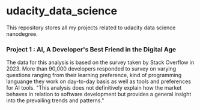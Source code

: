 # udacity_data_science
This repository stores all my projects related to udacity data science nanodegree. 

###  Project 1 : AI, A Developer's Best Friend in the Digital Age
The data for this analysis is based on the survey taken by Stack Overflow in 2023. More than 90,000 developers responded to survey on varying questions ranging from their learning preference, kind of programming languange they work on day-to-day basis as well as tools and preferences for AI tools. "This analysis does not definitively explain how the market behaves in relation to software development but provides a general insight into the prevailing trends and patterns."
